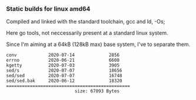 ### Static builds for linux amd64

Compiled and linked with the standard toolchain, gcc and ld,  -Os;

Here go tools, not neccessarily present at a standard linux system.

Since I'm aiming at a 64kB (128kB max) base system, I've to separate them.


```
conv            2020-07-14             2856
errno           2020-06-21             6608
kgetty          2020-07-03             3905
sed/s           2020-07-07             18656
sed/sed         2020-07-07             16748
sed/sed.bak     2020-06-12             18320
===============================================
                          size: 67093 Bytes
```
